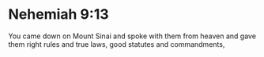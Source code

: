 # Nehemiah 9:13

You came down on Mount Sinai and spoke with them from heaven and gave them right rules and true laws, good statutes and commandments,
